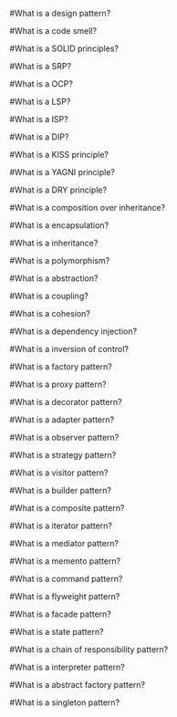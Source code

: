 #What is a design pattern?

#What is a code smell?

#What is a SOLID principles?

#What is a SRP?

#What is a OCP?

#What is a LSP?

#What is a ISP?

#What is a DIP?

#What is a KISS principle?

#What is a YAGNI principle?

#What is a DRY principle?

#What is a composition over inheritance?

#What is a encapsulation?

#What is a inheritance?

#What is a polymorphism?

#What is a abstraction?

#What is a coupling?

#What is a cohesion?

#What is a dependency injection?

#What is a inversion of control?

#What is a factory pattern?

#What is a proxy pattern?

#What is a decorator pattern?

#What is a adapter pattern?

#What is a observer pattern?

#What is a strategy pattern?

#What is a visitor pattern?

#What is a builder pattern?

#What is a composite pattern?

#What is a iterator pattern?

#What is a mediator pattern?

#What is a memento pattern?

#What is a command pattern?

#What is a flyweight pattern?

#What is a facade pattern?

#What is a state pattern?

#What is a chain of responsibility pattern?

#What is a interpreter pattern?

#What is a abstract factory pattern?

#What is a singleton pattern?